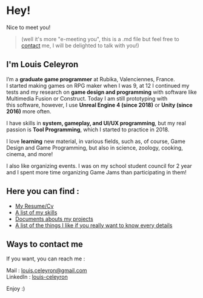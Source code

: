 # Hey! 

Nice to meet you! 
>(well it's more "e-meeting you", this is a .md file but feel free to [contact](https://github.com/LouisViktorCeleyron/Portfolio/blob/master/README.md#ways-to-contact-me) me, I will be delighted to talk with you!)

##  I'm Louis Celeyron 
I’m a **graduate game programmer** at Rubika, Valenciennes, France. I started making games on RPG maker when I was 9, at 12 I continued my tests and my research on **game design and programming** with software like Multimedia Fusion or Construct. 
Today I am still prototyping with this software, however, I use **Unreal Engine 4 (since 2018)** or **Unity (since 2016)** more often.

I have skills in **system, gameplay, and UI/UX programming**, but my real passion is **Tool Programming**, which I started to practice in 2018.

I love **learning** new material, in various fields, such as, of course, Game Design and Game Programming, but also in science, zoology, cooking, cinema, and more!

I also like organizing events. I was on my school student council for 2 year and I spent more time organizing Game Jams than participating in them!


## Here you can find :

- [My Resume/Cv](https://github.com/LouisViktorCeleyron/Portfolio/blob/master/Documents/louisceleyron.pdf)
- [A list of my skills](https://github.com/LouisViktorCeleyron/Portfolio/blob/master/Skills/MySkills.md)
- [Documents abouts my projects](https://github.com/LouisViktorCeleyron/Portfolio/blob/master/Projects/MyProjects.md)
- [A list of the things I like if you really want to know every details ](https://github.com/LouisViktorCeleyron/Portfolio/blob/master/WhatILike/ThingsILike.md)

## Ways to contact me

If you want, you can reach me :

Mail : [louis.celeyron@gmail.com](louis.celeyron@gmail.com)  
LinkedIn : [louis-celeyron](https://www.linkedin.com/in/louis-celeyron/)  

Enjoy :)
